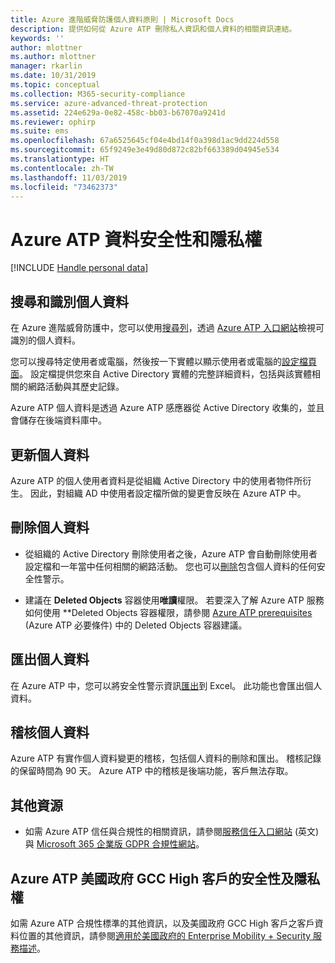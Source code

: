 ```yaml
---
title: Azure 進階威脅防護個人資料原則 | Microsoft Docs
description: 提供如何從 Azure ATP 刪除私人資訊和個人資料的相關資訊連結。
keywords: ''
author: mlottner
ms.author: mlottner
manager: rkarlin
ms.date: 10/31/2019
ms.topic: conceptual
ms.collection: M365-security-compliance
ms.service: azure-advanced-threat-protection
ms.assetid: 224e629a-0e82-458c-bb03-b67070a9241d
ms.reviewer: ophirp
ms.suite: ems
ms.openlocfilehash: 67a6525645cf04e4bd14f0a398d1ac9dd224d558
ms.sourcegitcommit: 65f9249e3e49d80d872c82bf663389d04945e534
ms.translationtype: HT
ms.contentlocale: zh-TW
ms.lasthandoff: 11/03/2019
ms.locfileid: "73462373"
---
```

# <a name="azure-atp-data-security-and-privacy"></a>Azure ATP 資料安全性和隱私權

[!INCLUDE [Handle personal data](../includes/gdpr-intro-sentence.md)]

## <a name="search-for-and-identify-personal-data"></a>搜尋和識別個人資料 

在 Azure 進階威脅防護中，您可以使用[搜尋列](workspace-portal.md#search-bar)，透過 [Azure ATP 入口網站](workspace-portal.md)檢視可識別的個人資料。 

您可以搜尋特定使用者或電腦，然後按一下實體以顯示使用者或電腦的[設定檔頁面](entity-profiles.md)。 設定檔提供您來自 Active Directory 實體的完整詳細資料，包括與該實體相關的網路活動與其歷史記錄。

Azure ATP 個人資料是透過 Azure ATP 感應器從 Active Directory 收集的，並且會儲存在後端資料庫中。

## <a name="update-personal-data"></a>更新個人資料 

Azure ATP 的個人使用者資料是從組織 Active Directory 中的使用者物件所衍生。 因此，對組織 AD 中使用者設定檔所做的變更會反映在 Azure ATP 中。


## <a name="delete-personal-data"></a>刪除個人資料 

- 從組織的 Active Directory 刪除使用者之後，Azure ATP 會自動刪除使用者設定檔和一年當中任何相關的網路活動。 您也可以[刪除](working-with-suspicious-activities.md#review-suspicious-activities-on-the-attack-time-line)包含個人資料的任何安全性警示。 

- 建議在 **Deleted Objects** 容器使用**唯讀**權限。 若要深入了解 Azure ATP 服務如何使用 **Deleted Objects 容器權限，請參閱 [Azure ATP prerequisites](https://docs.microsoft.com/azure-advanced-threat-protection/atp-prerequisites#before-you-start) (Azure ATP 必要條件) 中的 Deleted Objects 容器建議。

## <a name="export-personal-data"></a>匯出個人資料 

在 Azure ATP 中，您可以將安全性警示資訊[匯出](working-with-suspicious-activities.md#review-suspicious-activities-on-the-attack-time-line)到 Excel。 此功能也會匯出個人資料。 
 
## <a name="audit-personal-data"></a>稽核個人資料

Azure ATP 有實作個人資料變更的稽核，包括個人資料的刪除和匯出。 稽核記錄的保留時間為 90 天。 Azure ATP 中的稽核是後端功能，客戶無法存取。
 
## <a name="additional-resources"></a>其他資源

- 如需 Azure ATP 信任與合規性的相關資訊，請參閱[服務信任入口網站](https://servicetrust.microsoft.com/ViewPage/GDPRGetStarted) \(英文\) 與 [Microsoft 365 企業版 GDPR 合規性網站](https://docs.microsoft.com/microsoft-365/compliance/compliance-solutions-overview)。

## <a name="security-and-privacy-for-azure-atp-us-government-gcc-high-customers"></a>Azure ATP 美國政府 GCC High 客戶的安全性及隱私權 
如需 Azure ATP 合規性標準的其他資訊，以及美國政府 GCC High 客戶之客戶資料位置的其他資訊，請參閱[適用於美國政府的 Enterprise Mobility + Security 服務描述](https://docs.microsoft.com/enterprise-mobility-security/solutions/ems-govt-service-description)。 